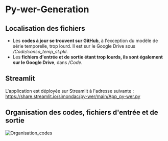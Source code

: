 # Py-wer-Generation

## Localisation des fichiers
- Les **codes à jour se trouvent sur GitHub**, à l'exception du modèle de série temporelle, trop lourd. Il est sur le Google Drive sous */Code/conso_temp_st.pkl*.
- Les **fichiers d'entrée et de sortie étant trop lourds, ils sont également sur le Google Drive**, dans */Code*.

## Streamlit
L'application est déployée sur Streamlit à l'adresse suivante : https://share.streamlit.io/simondac/py-wer/main/App_py-wer.py

## Organisation des codes, fichiers d'entrée et de sortie

![Organisation_codes](https://user-images.githubusercontent.com/100770815/165625093-7652f824-aa9a-4a39-b1ae-21f1d1a12d6c.jpg)

